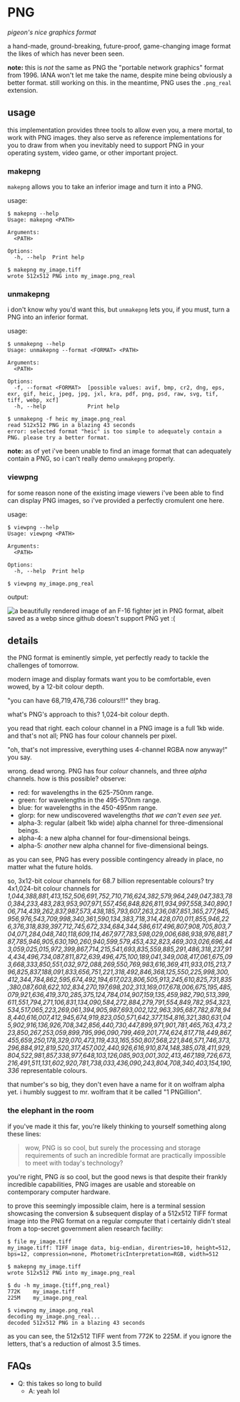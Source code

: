 # PNG

*pigeon's nice graphics format*

a hand-made, ground-breaking, future-proof, game-changing image format the likes of which has never been seen.

**note:** this is *not* the same as PNG the "portable network graphics" format from 1996. IANA won't let me take the name, despite mine being obviously a better format. still working on this. in the meantime, PNG uses the `.png_real` extension.

## usage

this implementation provides three tools to allow even you, a mere mortal, to work with PNG images. they also serve as reference implementations for you to draw from when you inevitably need to support PNG in your operating system, video game, or other important project.

### makepng

`makepng` allows you to take an inferior image and turn it into a PNG.

usage:

```console
$ makepng --help
Usage: makepng <PATH>

Arguments:
  <PATH>  

Options:
  -h, --help  Print help

$ makepng my_image.tiff
wrote 512x512 PNG into my_image.png_real
```

### unmakepng

i don't know why you'd want this, but `unmakepng` lets you, if you must, turn a PNG into an inferior format.

usage:

```console
$ unmakepng --help
Usage: unmakepng --format <FORMAT> <PATH>

Arguments:
  <PATH>  

Options:
  -f, --format <FORMAT>  [possible values: avif, bmp, cr2, dng, eps, exr, gif, heic, jpeg, jpg, jxl, kra, pdf, png, psd, raw, svg, tif, tiff, webp, xcf]
  -h, --help             Print help

$ unmakepng -f heic my_image.png_real
read 512x512 PNG in a blazing 43 seconds
error: selected format "heic" is too simple to adequately contain a PNG. please try a better format.
```

**note:** as of yet i've been unable to find an image format that can adequately contain a PNG, so i can't really demo `unmakepng` properly.

### viewpng

for some reason none of the existing image viewers i've been able to find can display PNG images, so i've provided a perfectly cromulent one here.

usage:

```console
$ viewpng --help
Usage: viewpng <PATH>

Arguments:
  <PATH>  

Options:
  -h, --help  Print help

$ viewpng my_image.png_real
```

output:

![a beautifully rendered image of an F-16 fighter jet in PNG format, albeit saved as a webp since github doesn't support PNG yet :(](assets/sample.webp)

## details

the PNG format is eminently simple, yet perfectly ready to tackle the challenges of tomorrow.

modern image and display formats want you to be comfortable, even wowed, by a 12-bit colour depth.

"you can have 68,719,476,736 colours!!!" they brag.

what's PNG's approach to this? 1,024-bit colour depth.

you read that right. each colour channel in a PNG image is a full 1kb wide. and that's not all; PNG has four colour channels per pixel.

"oh, that's not impressive, everything uses 4-channel RGBA now anyway!" you say.

wrong. dead wrong. PNG has four *colour* channels, and three *alpha* channels. how is this possible? observe:

- red: for wavelengths in the 625-750nm range.
- green: for wavelengths in the 495-570nm range.
- blue: for wavelengths in the 450-495nm range.
- glorp: for new undiscovered wavelengths *that we can't even see yet*.
- alpha-3: regular (albeit 1kb wide) alpha channel for three-dimensional beings.
- alpha-4: a new alpha channel for four-dimensional beings.
- alpha-5: *another* new alpha channel for five-dimensional beings.

as you can see, PNG has every possible contingency already in place, no matter what the future holds.

so, 3x12-bit colour channels for 68.7 billion representable colours? try 4x1,024-bit colour channels for *1,044,388,881,413,152,506,691,752,710,716,624,382,579,964,249,047,383,780,384,233,483,283,953,907,971,557,456,848,826,811,934,997,558,340,890,106,714,439,262,837,987,573,438,185,793,607,263,236,087,851,365,277,945,956,976,543,709,998,340,361,590,134,383,718,314,428,070,011,855,946,226,376,318,839,397,712,745,672,334,684,344,586,617,496,807,908,705,803,704,071,284,048,740,118,609,114,467,977,783,598,029,006,686,938,976,881,787,785,946,905,630,190,260,940,599,579,453,432,823,469,303,026,696,443,059,025,015,972,399,867,714,215,541,693,835,559,885,291,486,318,237,914,434,496,734,087,811,872,639,496,475,100,189,041,349,008,417,061,675,093,668,333,850,551,032,972,088,269,550,769,983,616,369,411,933,015,213,796,825,837,188,091,833,656,751,221,318,492,846,368,125,550,225,998,300,412,344,784,862,595,674,492,194,617,023,806,505,913,245,610,825,731,835,380,087,608,622,102,834,270,197,698,202,313,169,017,678,006,675,195,485,079,921,636,419,370,285,375,124,784,014,907,159,135,459,982,790,513,399,611,551,794,271,106,831,134,090,584,272,884,279,791,554,849,782,954,323,534,517,065,223,269,061,394,905,987,693,002,122,963,395,687,782,878,948,440,616,007,412,945,674,919,823,050,571,642,377,154,816,321,380,631,045,902,916,136,926,708,342,856,440,730,447,899,971,901,781,465,763,473,223,850,267,253,059,899,795,996,090,799,469,201,774,624,817,718,449,867,455,659,250,178,329,070,473,119,433,165,550,807,568,221,846,571,746,373,296,884,912,819,520,317,457,002,440,926,616,910,874,148,385,078,411,929,804,522,981,857,338,977,648,103,126,085,903,001,302,413,467,189,726,673,216,491,511,131,602,920,781,738,033,436,090,243,804,708,340,403,154,190,336* representable colours.

that number's so big, they don't even have a name for it on wolfram alpha yet. i humbly suggest to mr. wolfram that it be called "1 PNGillion".

### the elephant in the room

if you've made it this far, you're likely thinking to yourself something along these lines:

> wow, PNG is so cool, but surely the processing and storage requirements of
> such an incredible format are practically impossible to meet with today's
> technology?

you're right, PNG *is* so cool, but the good news is that despite their frankly incredible capabilities, PNG images are usable and storeable on contemporary computer hardware.

to prove this seemingly impossible claim, here is a terminal session showcasing the conversion & subsequent display of a 512x512 TIFF format image into the PNG format on a regular computer that i certainly didn't steal from a top-secret government alien research facility:

```console
$ file my_image.tiff
my_image.tiff: TIFF image data, big-endian, direntries=10, height=512, bps=12, compression=none, PhotometricInterpretation=RGB, width=512

$ makepng my_image.tiff
wrote 512x512 PNG into my_image.png_real

$ du -h my_image.{tiff,png_real}
772K    my_image.tiff
225M    my_image.png_real

$ viewpng my_image.png_real
decoding my_image.png_real...
decoded 512x512 PNG in a blazing 43 seconds
```

as you can see, the 512x512 TIFF went from 772K to 225M. if you ignore the letters, that's a reduction of almost 3.5 times.

## FAQs

- Q: this takes so long to build
    - A: yeah lol

